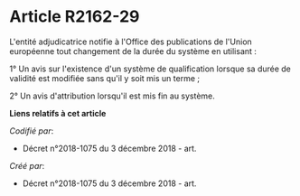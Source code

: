 # Article R2162-29

L'entité adjudicatrice notifie à l'Office des publications de l'Union européenne tout changement de la durée du système en
utilisant :

1° Un avis sur l'existence d'un système de qualification lorsque sa durée de validité est modifiée sans qu'il y soit mis un
terme ;

2° Un avis d'attribution lorsqu'il est mis fin au système.

**Liens relatifs à cet article**

_Codifié par_:

  - Décret n°2018-1075 du 3 décembre 2018 - art.

_Créé par_:

  - Décret n°2018-1075 du 3 décembre 2018 - art.
